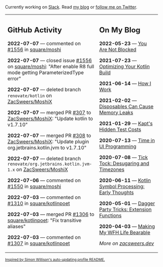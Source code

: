 Currently working on [Slack](https://slack.com/). Read [my blog](https://zacsweers.dev/) or [follow me on Twitter](https://twitter.com/ZacSweers).

<table><tr><td valign="top" width="60%">

## GitHub Activity
<!-- githubActivity starts -->
**2022-07-07** — commented on [#1556](https://github.com/square/moshi/issues/1556#issuecomment-1177632090) in [square/moshi](https://github.com/square/moshi)

**2022-07-07** — closed issue [#1556](https://github.com/square/moshi/issues/1556) on [square/moshi](https://github.com/square/moshi): "After enable R8 full mode getting ParameterizedType error"

**2022-07-07** — deleted branch `renovate/kotlin` on [ZacSweers/MoshiX](https://github.com/ZacSweers/MoshiX)

**2022-07-07** — merged PR [#307](https://github.com/ZacSweers/MoshiX/pull/307) to [ZacSweers/MoshiX](https://github.com/ZacSweers/MoshiX): "Update kotlin to v1.7.10"

**2022-07-07** — merged PR [#308](https://github.com/ZacSweers/MoshiX/pull/308) to [ZacSweers/MoshiX](https://github.com/ZacSweers/MoshiX): "Update plugin org.jetbrains.kotlin.jvm to v1.7.10"

**2022-07-07** — deleted branch `renovate/org.jetbrains.kotlin.jvm-1.x` on [ZacSweers/MoshiX](https://github.com/ZacSweers/MoshiX)

**2022-07-06** — commented on [#1550](https://github.com/square/moshi/pull/1550#issuecomment-1176250846) in [square/moshi](https://github.com/square/moshi)

**2022-07-03** — commented on [#1310](https://github.com/square/kotlinpoet/pull/1310#issuecomment-1173178952) in [square/kotlinpoet](https://github.com/square/kotlinpoet)

**2022-07-03** — merged PR [#1306](https://github.com/square/kotlinpoet/pull/1306) to [square/kotlinpoet](https://github.com/square/kotlinpoet): "Fix transitive aliases"

**2022-07-03** — commented on [#1307](https://github.com/square/kotlinpoet/pull/1307#issuecomment-1173173831) in [square/kotlinpoet](https://github.com/square/kotlinpoet)
<!-- githubActivity ends -->
</td><td valign="top" width="40%">

## On My Blog
<!-- blog starts -->
**2022-05-23** — [You Are Not Blocked](https://www.zacsweers.dev/you-are-not-blocked/)

**2021-07-23** — [Optimizing Your Kotlin Build](https://www.zacsweers.dev/optimizing-your-kotlin-build/)

**2021-06-14** — [How I Work](https://www.zacsweers.dev/how-i-work/)

**2021-02-02** — [Disposables Can Cause Memory Leaks](https://www.zacsweers.dev/disposables-can-cause-memory-leaks/)

**2021-01-29** — [Kapt's Hidden Test Costs](https://www.zacsweers.dev/kapts-hidden-test-costs/)

**2020-07-13** — [Time in UI Programming](https://www.zacsweers.dev/time-in-ui/)

**2020-07-08** — [Tick Tock: Desugaring and Timezones](https://www.zacsweers.dev/ticktock-desugaring-timezones/)

**2020-06-11** — [Kotlin Symbol Processing: Early Thoughts](https://www.zacsweers.dev/kotlin-symbol-processor-early-thoughts/)

**2020-05-01** — [Dagger Party Tricks: Extension Functions](https://www.zacsweers.dev/dagger-party-tricks-extension-functions/)

**2020-04-03** — [Making My WFH Life Bearable](https://www.zacsweers.dev/making-wfh-life-bearable/)
<!-- blog ends -->
_More on [zacsweers.dev](https://zacsweers.dev/)_
</td></tr></table>

<sub><a href="https://simonwillison.net/2020/Jul/10/self-updating-profile-readme/">Inspired by Simon Willison's auto-updating profile README.</a></sub>